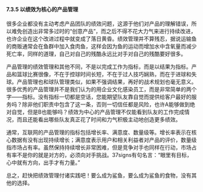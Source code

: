 #### 7.3.5 以绩效为核心的产品管理

很多企业都没有主动考虑产品团队的绩效问题，这源于他们对产品的理解错误，所以难免创造出非常多过时的“创意产品”，而之后不得不花大力气来进行持续改进，也许企业在这个改进过程中就变成了落日黄昏。绩效管理并不算残忍，据说运输鱼的商贩通常会在鱼群中加入食肉鱼，这样会因为鱼的运动而增加水中含氧量而减少死亡率，同样的道理，自己对自己的残酷永远比对手对自己的残酷要好很多。

产品管理的绩效管理和其他不同，不是以完成工作为指标，而是以结果为指标。产品和篮球比赛很像，不在于控球时间长短，不在于过人技巧娴熟，而在于进球和失球。产品管理也和球队管理类似，如果不强调结果，再好的战术规划也毫无意义。很多优秀的产品管理并不是我们认为的用企业文化感染员工，而是非常简单的两个字——指标。没有指标一切都是空话，您能期望队友靠自觉而提供给客户最好的服务吗？除非他们职责中包含了这一条，否则一切信任都是风险，也许A能够做到绝对自觉，但是B也能够吗？绩效为中心的产品管理不仅能看到队友的工作完成情况，而且还能看出哪些队友真正花了时间和力气积极主动地创造更多绩效。

通常，互联网的产品管理的指标包括增长率、满意度、数量级等。增长率表示在核心数据有没有出现持续增长；满意度表示用户和相关利益者对产品的评价，数量级指市场占有率。虽然保持持续增长非常困难，但是竞争对手也同样在行动，市场占有率不是你的就是对方的，必须向对手挑战。37signs有句名言：“眼里有目标，心中就有方向，出手才有力量。”

总之，赶快把绩效管理付诸实践吧！要么成为鲨鱼，要么成为鲨鱼的食物，没有其他的选择。
